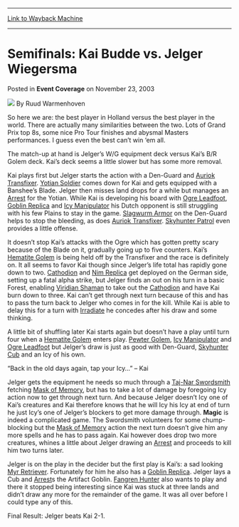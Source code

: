 
---
[Link to Wayback Machine](https://web.archive.org/web/20171031080055/https://magic.wizards.com/en/articles/archive/event-coverage/semifinals-kai-budde-vs-jelger-wiegersma-2003-11-23)

[_metadata_:author]:- "Ruud Warmenhoven"
[_metadata_:description]:- "So here we are: the best player in Holland versus the best player in the world. There are actually many similarities between the two. Lots of Grand Prix top 8s, some nice Pro Tour finishes and abysmal Masters performances. I guess even the best can’t win ‘em all.The match-up at hand is Jelger’s W/G equipment deck versus Kai’s B/R Golem deck. Kai’s deck seems a little slower but has some more removal."
[_metadata_:generator]:- "Drupal 7 (http://drupal.org)"
[_metadata_:node]:- "775511"
[_metadata_:publish_date]:- "2003-11-23"
[_metadata_:source]:- "div-main-content"
[_metadata_:title]:- "Semifinals: Kai Budde vs. Jelger Wiegersma"
[_metadata_:wayback_capture_timestamp]:- "2017-10-31 08:00:55"
[_metadata_:wayback_raw_url]:- "https://web.archive.org/web/20171031080055id_/https://magic.wizards.com/en/articles/archive/event-coverage/semifinals-kai-budde-vs-jelger-wiegersma-2003-11-23"
[_metadata_:wayback_url]:- "https://magic.wizards.com/en/articles/archive/event-coverage/semifinals-kai-budde-vs-jelger-wiegersma-2003-11-23"
---


Semifinals: Kai Budde vs. Jelger Wiegersma
==========================================



 Posted in **Event Coverage**
 on November 23, 2003 






![](https://media.magic.wizards.com/styles/auth_small/public/generic-avatar-150_578.png)
By Ruud Warmenhoven











So here we are: the best player in Holland versus the best player in the world. There are actually many similarities between the two. Lots of Grand Prix top 8s, some nice Pro Tour finishes and abysmal Masters performances. I guess even the best can’t win ‘em all.

The match-up at hand is Jelger’s W/G equipment deck versus Kai’s B/R Golem deck. Kai’s deck seems a little slower but has some more removal. 

Kai plays first but Jelger starts the action with a Den-Guard and [Auriok Transfixer](http://gatherer.wizards.com/Pages/Card/Details.aspx?name=Auriok+Transfixer). [Yotian Soldier](http://gatherer.wizards.com/Pages/Card/Details.aspx?name=Yotian+Soldier) comes down for Kai and gets equipped with a Banshee’s Blade. Jelger then misses land drops for a while but manages an [Arrest](http://gatherer.wizards.com/Pages/Card/Details.aspx?name=Arrest) for the Yotian. While Kai is developing his board with [Ogre Leadfoot](http://gatherer.wizards.com/Pages/Card/Details.aspx?name=Ogre+Leadfoot), [Goblin Replica](http://gatherer.wizards.com/Pages/Card/Details.aspx?name=Goblin+Replica) and [Icy Manipulator](http://gatherer.wizards.com/Pages/Card/Details.aspx?name=Icy+Manipulator) his Dutch opponent is still struggling with his few Plains to stay in the game. [Slagwurm Armor](http://gatherer.wizards.com/Pages/Card/Details.aspx?name=Slagwurm+Armor) on the Den-Guard helps to stop the bleeding, as does [Auriok Transfixer](http://gatherer.wizards.com/Pages/Card/Details.aspx?name=Auriok+Transfixer). [Skyhunter Patrol](http://gatherer.wizards.com/Pages/Card/Details.aspx?name=Skyhunter+Patrol) even provides a little offense. 

It doesn’t stop Kai’s attacks with the Ogre which has gotten pretty scary because of the Blade on it, gradually going up to five counters. Kai’s [Hematite Golem](http://gatherer.wizards.com/Pages/Card/Details.aspx?name=Hematite+Golem) is being held off by the Transfixer and the race is definitely on. It all seems to favor Kai though since Jelger’s life total has rapidly gone down to two. [Cathodion](http://gatherer.wizards.com/Pages/Card/Details.aspx?name=Cathodion) and [Nim Replica](http://gatherer.wizards.com/Pages/Card/Details.aspx?name=Nim+Replica) get deployed on the German side, setting up a fatal alpha strike, but Jelger finds an out on his turn in a basic Forest, enabling [Viridian Shaman](http://gatherer.wizards.com/Pages/Card/Details.aspx?name=Viridian+Shaman) to take out the [Cathodion](http://gatherer.wizards.com/Pages/Card/Details.aspx?name=Cathodion) and have Kai burn down to three. Kai can’t get through next turn because of this and has to pass the turn back to Jelger who comes in for the kill. While Kai is able to delay this for a turn with [Irradiate](http://gatherer.wizards.com/Pages/Card/Details.aspx?name=Irradiate) he concedes after his draw and some thinking.

A little bit of shuffling later Kai starts again but doesn’t have a play until turn four when a [Hematite Golem](http://gatherer.wizards.com/Pages/Card/Details.aspx?name=Hematite+Golem) enters play. [Pewter Golem](http://gatherer.wizards.com/Pages/Card/Details.aspx?name=Pewter+Golem), [Icy Manipulator](http://gatherer.wizards.com/Pages/Card/Details.aspx?name=Icy+Manipulator) and [Ogre Leadfoot](http://gatherer.wizards.com/Pages/Card/Details.aspx?name=Ogre+Leadfoot) but Jelger’s draw is just as good with Den-Guard, [Skyhunter Cub](http://gatherer.wizards.com/Pages/Card/Details.aspx?name=Skyhunter+Cub) and an Icy of his own.

“Back in the old days again, tap your Icy…” – Kai

Jelger gets the equipment he needs so much through a [Taj-Nar Swordsmith](http://gatherer.wizards.com/Pages/Card/Details.aspx?name=Taj-Nar+Swordsmith) fetching [Mask of Memory](http://gatherer.wizards.com/Pages/Card/Details.aspx?name=Mask+of+Memory), but has to take a lot of damage by foregoing Icy action now to get through next turn. And because Jelger doesn’t Icy one of Kai’s creatures and Kai therefore knows that he will Icy his Icy at end of turn he just Icy’s one of Jelger’s blockers to get more damage through. **Magic** is indeed a complicated game. The Swordsmith volunteers for some chump-blocking but the [Mask of Memory](http://gatherer.wizards.com/Pages/Card/Details.aspx?name=Mask+of+Memory) action the next turn doesn’t give him any more spells and he has to pass again. Kai however does drop two more creatures, whines a little about Jelger drawing an [Arrest](http://gatherer.wizards.com/Pages/Card/Details.aspx?name=Arrest) and proceeds to kill him two turns later.

Jelger is on the play in the decider but the first play is Kai’s: a sad looking [Myr Retriever](http://gatherer.wizards.com/Pages/Card/Details.aspx?name=Myr+Retriever). Fortunately for him he also has a [Goblin Replica](http://gatherer.wizards.com/Pages/Card/Details.aspx?name=Goblin+Replica). Jelger lays a Cub and [Arrest](http://gatherer.wizards.com/Pages/Card/Details.aspx?name=Arrest)s the Artifact Goblin. [Fangren Hunter](http://gatherer.wizards.com/Pages/Card/Details.aspx?name=Fangren+Hunter) also wants to play and there it stopped being interesting since Kai was stuck at three lands and didn’t draw any more for the remainder of the game. It was all over before I could type any of this. 

Final Result: Jelger beats Kai 2-1.







